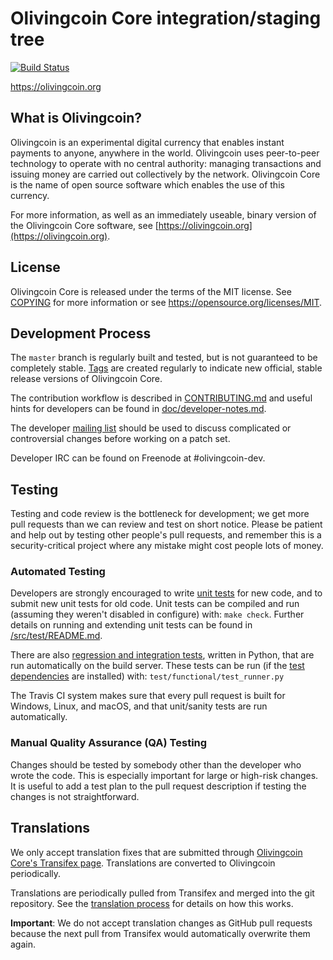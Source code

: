 Olivingcoin Core integration/staging tree
=====================================

[![Build Status](https://travis-ci.org/olivingcoin-project/olivingcoin.svg?branch=master)](https://travis-ci.org/olivingcoin-project/olivingcoin)

https://olivingcoin.org

What is Olivingcoin?
----------------

Olivingcoin is an experimental digital currency that enables instant payments to
anyone, anywhere in the world. Olivingcoin uses peer-to-peer technology to operate
with no central authority: managing transactions and issuing money are carried
out collectively by the network. Olivingcoin Core is the name of open source
software which enables the use of this currency.

For more information, as well as an immediately useable, binary version of
the Olivingcoin Core software, see [https://olivingcoin.org](https://olivingcoin.org).

License
-------

Olivingcoin Core is released under the terms of the MIT license. See [COPYING](COPYING) for more
information or see https://opensource.org/licenses/MIT.

Development Process
-------------------

The `master` branch is regularly built and tested, but is not guaranteed to be
completely stable. [Tags](https://github.com/olivingcoin-project/olivingcoin/tags) are created
regularly to indicate new official, stable release versions of Olivingcoin Core.

The contribution workflow is described in [CONTRIBUTING.md](CONTRIBUTING.md)
and useful hints for developers can be found in [doc/developer-notes.md](doc/developer-notes.md).

The developer [mailing list](https://groups.google.com/forum/#!forum/olivingcoin-dev)
should be used to discuss complicated or controversial changes before working
on a patch set.

Developer IRC can be found on Freenode at #olivingcoin-dev.

Testing
-------

Testing and code review is the bottleneck for development; we get more pull
requests than we can review and test on short notice. Please be patient and help out by testing
other people's pull requests, and remember this is a security-critical project where any mistake might cost people
lots of money.

### Automated Testing

Developers are strongly encouraged to write [unit tests](src/test/README.md) for new code, and to
submit new unit tests for old code. Unit tests can be compiled and run
(assuming they weren't disabled in configure) with: `make check`. Further details on running
and extending unit tests can be found in [/src/test/README.md](/src/test/README.md).

There are also [regression and integration tests](/test), written
in Python, that are run automatically on the build server.
These tests can be run (if the [test dependencies](/test) are installed) with: `test/functional/test_runner.py`

The Travis CI system makes sure that every pull request is built for Windows, Linux, and macOS, and that unit/sanity tests are run automatically.

### Manual Quality Assurance (QA) Testing

Changes should be tested by somebody other than the developer who wrote the
code. This is especially important for large or high-risk changes. It is useful
to add a test plan to the pull request description if testing the changes is
not straightforward.

Translations
------------

We only accept translation fixes that are submitted through [Olivingcoin Core's Transifex page](https://www.transifex.com/projects/p/olivingcoin/).
Translations are converted to Olivingcoin periodically.

Translations are periodically pulled from Transifex and merged into the git repository. See the
[translation process](doc/translation_process.md) for details on how this works.

**Important**: We do not accept translation changes as GitHub pull requests because the next
pull from Transifex would automatically overwrite them again.
